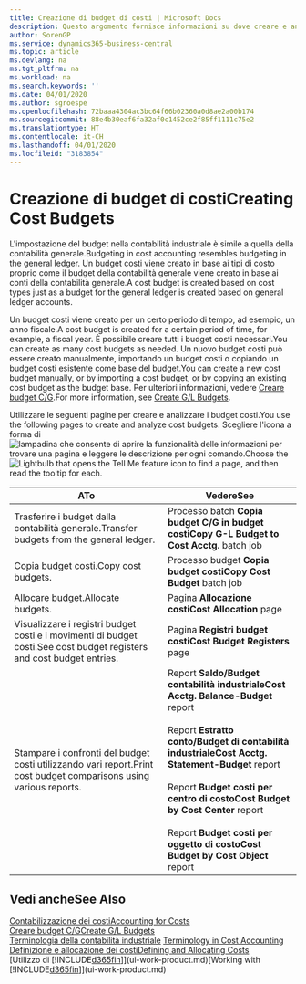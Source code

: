 ```yaml
---
title: Creazione di budget di costi | Microsoft Docs
description: Questo argomento fornisce informazioni su dove creare e analizzare budget costi.
author: SorenGP
ms.service: dynamics365-business-central
ms.topic: article
ms.devlang: na
ms.tgt_pltfrm: na
ms.workload: na
ms.search.keywords: ''
ms.date: 04/01/2020
ms.author: sgroespe
ms.openlocfilehash: 72baaa4304ac3bc64f66b02360a0d8ae2a00b174
ms.sourcegitcommit: 88e4b30eaf6fa32af0c1452ce2f85ff1111c75e2
ms.translationtype: HT
ms.contentlocale: it-CH
ms.lasthandoff: 04/01/2020
ms.locfileid: "3183854"
---
```

# <a name="creating-cost-budgets"></a><span data-ttu-id="5ed35-103">Creazione di budget di costi</span><span class="sxs-lookup"><span data-stu-id="5ed35-103">Creating Cost Budgets</span></span>
<span data-ttu-id="5ed35-104">L'impostazione del budget nella contabilità industriale è simile a quella della contabilità generale.</span><span class="sxs-lookup"><span data-stu-id="5ed35-104">Budgeting in cost accounting resembles budgeting in the general ledger.</span></span> <span data-ttu-id="5ed35-105">Un budget costi viene creato in base ai tipi di costo proprio come il budget della contabilità generale viene creato in base ai conti della contabilità generale.</span><span class="sxs-lookup"><span data-stu-id="5ed35-105">A cost budget is created based on cost types just as a budget for the general ledger is created based on general ledger accounts.</span></span>  

<span data-ttu-id="5ed35-106">Un budget costi viene creato per un certo periodo di tempo, ad esempio, un anno fiscale.</span><span class="sxs-lookup"><span data-stu-id="5ed35-106">A cost budget is created for a certain period of time, for example, a fiscal year.</span></span> <span data-ttu-id="5ed35-107">È possibile creare tutti i budget costi necessari.</span><span class="sxs-lookup"><span data-stu-id="5ed35-107">You can create as many cost budgets as needed.</span></span> <span data-ttu-id="5ed35-108">Un nuovo budget costi può essere creato manualmente, importando un budget costi o copiando un budget costi esistente come base del budget.</span><span class="sxs-lookup"><span data-stu-id="5ed35-108">You can create a new cost budget manually, or by importing a cost budget, or by copying an existing cost budget as the budget base.</span></span> <span data-ttu-id="5ed35-109">Per ulteriori informazioni, vedere [Creare budget C/G](finance-how-create-budgets.md).</span><span class="sxs-lookup"><span data-stu-id="5ed35-109">For more information, see [Create G/L Budgets](finance-how-create-budgets.md).</span></span>

<span data-ttu-id="5ed35-110">Utilizzare le seguenti pagine per creare e analizzare i budget costi.</span><span class="sxs-lookup"><span data-stu-id="5ed35-110">You use the following pages to create and analyze cost budgets.</span></span> <span data-ttu-id="5ed35-111">Scegliere l'icona a forma di ![lampadina che consente di aprire la funzionalità delle informazioni](media/ui-search/search_small.png "Informazioni sull'operazione che si desidera eseguire") per trovare una pagina e leggere le descrizione per ogni comando.</span><span class="sxs-lookup"><span data-stu-id="5ed35-111">Choose the ![Lightbulb that opens the Tell Me feature](media/ui-search/search_small.png "Tell me what you want to do") icon to find a page, and then read the tooltip for each.</span></span>

|<span data-ttu-id="5ed35-112">A</span><span class="sxs-lookup"><span data-stu-id="5ed35-112">To</span></span>|<span data-ttu-id="5ed35-113">Vedere</span><span class="sxs-lookup"><span data-stu-id="5ed35-113">See</span></span>|  
|--------|---------|  
|<span data-ttu-id="5ed35-114">Trasferire i budget dalla contabilità generale.</span><span class="sxs-lookup"><span data-stu-id="5ed35-114">Transfer budgets from the general ledger.</span></span>|<span data-ttu-id="5ed35-115">Processo batch **Copia budget C/G in budget costi**</span><span class="sxs-lookup"><span data-stu-id="5ed35-115">**Copy G-L Budget to Cost Acctg.** batch job</span></span>|  
|<span data-ttu-id="5ed35-116">Copia budget costi.</span><span class="sxs-lookup"><span data-stu-id="5ed35-116">Copy cost budgets.</span></span>|<span data-ttu-id="5ed35-117">Processo budget **Copia budget costi**</span><span class="sxs-lookup"><span data-stu-id="5ed35-117">**Copy Cost Budget** batch job</span></span>|  
|<span data-ttu-id="5ed35-118">Allocare budget.</span><span class="sxs-lookup"><span data-stu-id="5ed35-118">Allocate budgets.</span></span>|<span data-ttu-id="5ed35-119">Pagina **Allocazione costi**</span><span class="sxs-lookup"><span data-stu-id="5ed35-119">**Cost Allocation** page</span></span>|  
|<span data-ttu-id="5ed35-120">Visualizzare i registri budget costi e i movimenti di budget costi.</span><span class="sxs-lookup"><span data-stu-id="5ed35-120">See cost budget registers and cost budget entries.</span></span>|<span data-ttu-id="5ed35-121">Pagina **Registri budget costi**</span><span class="sxs-lookup"><span data-stu-id="5ed35-121">**Cost Budget Registers** page</span></span>|  
|<span data-ttu-id="5ed35-122">Stampare i confronti del budget costi utilizzando vari report.</span><span class="sxs-lookup"><span data-stu-id="5ed35-122">Print cost budget comparisons using various reports.</span></span>|<span data-ttu-id="5ed35-123">Report **Saldo/Budget contabilità industriale**</span><span class="sxs-lookup"><span data-stu-id="5ed35-123">**Cost Acctg. Balance-Budget** report</span></span><br /><br /> <span data-ttu-id="5ed35-124">Report **Estratto conto/Budget di contabilità industriale**</span><span class="sxs-lookup"><span data-stu-id="5ed35-124">**Cost Acctg. Statement-Budget** report</span></span><br /><br /> <span data-ttu-id="5ed35-125">Report **Budget costi per centro di costo**</span><span class="sxs-lookup"><span data-stu-id="5ed35-125">**Cost Budget by Cost Center** report</span></span><br /><br /> <span data-ttu-id="5ed35-126">Report **Budget costi per oggetto di costo**</span><span class="sxs-lookup"><span data-stu-id="5ed35-126">**Cost Budget by Cost Object** report</span></span>|  

## <a name="see-also"></a><span data-ttu-id="5ed35-127">Vedi anche</span><span class="sxs-lookup"><span data-stu-id="5ed35-127">See Also</span></span>  
[<span data-ttu-id="5ed35-128">Contabilizzazione dei costi</span><span class="sxs-lookup"><span data-stu-id="5ed35-128">Accounting for Costs</span></span>](finance-manage-cost-accounting.md)  
[<span data-ttu-id="5ed35-129">Creare budget C/G</span><span class="sxs-lookup"><span data-stu-id="5ed35-129">Create G/L Budgets</span></span>](finance-how-create-budgets.md)  
<span data-ttu-id="5ed35-130">[Terminologia della contabilità industriale](finance-terminology-in-cost-accounting.md) </span><span class="sxs-lookup"><span data-stu-id="5ed35-130">[Terminology in Cost Accounting](finance-terminology-in-cost-accounting.md) </span></span>  
[<span data-ttu-id="5ed35-131">Definizione e allocazione dei costi</span><span class="sxs-lookup"><span data-stu-id="5ed35-131">Defining and Allocating Costs</span></span>](finance-define-and-allocate-costs.md)  
<span data-ttu-id="5ed35-132">[Utilizzo di [!INCLUDE[d365fin](includes/d365fin_md.md)]](ui-work-product.md)</span><span class="sxs-lookup"><span data-stu-id="5ed35-132">[Working with [!INCLUDE[d365fin](includes/d365fin_md.md)]](ui-work-product.md)</span></span>
